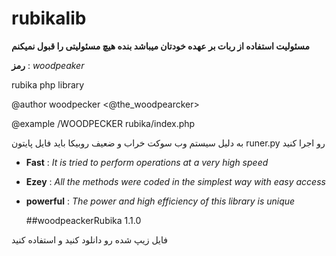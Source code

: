 # rubikalib
**مسئولیت استفاده از ربات بر عهده خودتان میباشد بنده هیچ مسئولیتی را قبول نمیکنم**

**رمز** : *woodpeaker*

<p>rubika php library</p>

<p>@author woodpecker <@the_woodpearcker></p>
<p></p>@example /WOODPECKER rubika/index.php</p>

<p>
  به دلیل سیستم وب سوکت خراب و ضعیف روبیکا باید فایل پایتون runer.py رو اجرا کنید
</p>

- **Fast** : *It is tried to perform operations at a very high speed*
- **Ezey** : *All the methods were coded in the simplest way with easy access*
- **powerful** : *The power and high efficiency of this library is unique*

  ##woodpeackerRubika 1.1.0


<p>فایل زیپ شده رو دانلود کنید و استفاده کنید</p>
  
